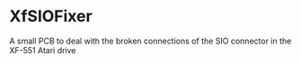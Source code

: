 # XfSIOFixer
A small PCB to deal with the broken connections of the SIO connector in the XF-551 Atari drive
